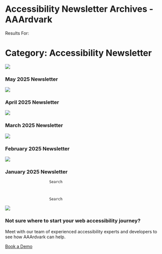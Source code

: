 # Accessibility Newsletter Archives - AAArdvark

Results For:  

# Category: Accessibility Newsletter

 

 

![](https://aaardvarkaccessibility.com/wp-content/uploads/2025/05/may-2025-768x494.png) 

### May 2025 Newsletter

 

![](https://aaardvarkaccessibility.com/wp-content/uploads/2025/04/april-2025-768x494.png)

### April 2025 Newsletter

 

![](https://aaardvarkaccessibility.com/wp-content/uploads/2025/03/march-2025-768x494.png)

### March 2025 Newsletter

 

![](https://aaardvarkaccessibility.com/wp-content/uploads/2025/02/february-2025-768x494.png)

### February 2025 Newsletter

 

![](https://aaardvarkaccessibility.com/wp-content/uploads/2025/01/january-2025-768x494.png)

### January 2025 Newsletter

 

						Search					

 

						Search					

![](https://aaardvarkaccessibility.com/wp-content/uploads/2025/01/triangle-stacked-accent.png)

### Not sure where to start your web accessibility journey?

 

Meet with our team of experienced accessibility experts and developers to see how AAArdvark can help.

 

[Book a Demo](https://aaardvarkaccessibility.com/meet-the-founders/)

